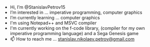 - Hi, I’m @StanislavPetrov15
- I’m interested in ... imperative programming, computer graphics 
- I’m currently learning ... computer graphics 
- I'm using Notepad++ and MSVC compiler 
- I'm currently working on the f-code library, (compiler for my own imperative programming language) and a Sega Genesis game
- 📫 How to reach me ... stanislav.nikolaev.petrov@gmail.com

<!---
StanislavPetrov15/StanislavPetrov15 is a ✨ special ✨ repository because its `README.md` (this file) appears on your GitHub profile.
You can click the Preview link to take a look at your changes.
--->
